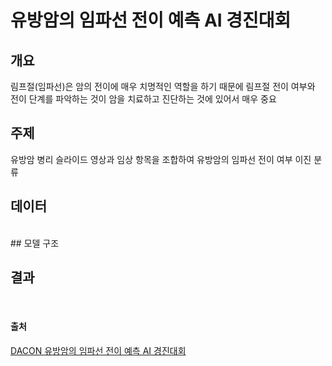 # 유방암의 임파선 전이 예측 AI 경진대회

## 개요
림프절(임파선)은 암의 전이에 매우 치명적인 역할을 하기 때문에 림프절 전이 여부와 전이 단계를 파악하는 것이 암을 치료하고 진단하는 것에 있어서 매우 중요
<br>

## 주제
유방암 병리 슬라이드 영상과 임상 항목을 조합하여 유방암의 임파선 전이 여부 이진 분류
<br>

## 데이터
<br>
## 모델 구조
<br>

## 결과
<br>


#### 출처
[DACON 유방암의 임파선 전이 예측 AI 경진대회](https://dacon.io/competitions/official/236011/overview/description)
